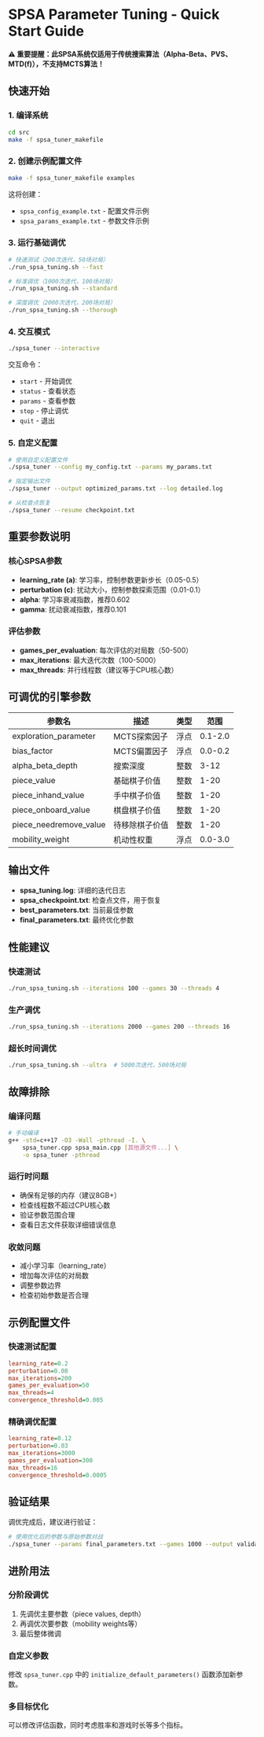 # SPSA Parameter Tuning - Quick Start Guide

**⚠️ 重要提醒：此SPSA系统仅适用于传统搜索算法（Alpha-Beta、PVS、MTD(f)），不支持MCTS算法！**

## 快速开始

### 1. 编译系统

```bash
cd src
make -f spsa_tuner_makefile
```

### 2. 创建示例配置文件

```bash
make -f spsa_tuner_makefile examples
```

这将创建：
- `spsa_config_example.txt` - 配置文件示例
- `spsa_params_example.txt` - 参数文件示例

### 3. 运行基础调优

```bash
# 快速测试（200次迭代，50场对局）
./run_spsa_tuning.sh --fast

# 标准调优（1000次迭代，100场对局）
./run_spsa_tuning.sh --standard

# 深度调优（2000次迭代，200场对局）
./run_spsa_tuning.sh --thorough
```

### 4. 交互模式

```bash
./spsa_tuner --interactive
```

交互命令：
- `start` - 开始调优
- `status` - 查看状态
- `params` - 查看参数
- `stop` - 停止调优
- `quit` - 退出

### 5. 自定义配置

```bash
# 使用自定义配置文件
./spsa_tuner --config my_config.txt --params my_params.txt

# 指定输出文件
./spsa_tuner --output optimized_params.txt --log detailed.log

# 从检查点恢复
./spsa_tuner --resume checkpoint.txt
```

## 重要参数说明

### 核心SPSA参数
- **learning_rate (a)**: 学习率，控制参数更新步长（0.05-0.5）
- **perturbation (c)**: 扰动大小，控制参数探索范围（0.01-0.1）
- **alpha**: 学习率衰减指数，推荐0.602
- **gamma**: 扰动衰减指数，推荐0.101

### 评估参数
- **games_per_evaluation**: 每次评估的对局数（50-500）
- **max_iterations**: 最大迭代次数（100-5000）
- **max_threads**: 并行线程数（建议等于CPU核心数）

## 可调优的引擎参数

| 参数名 | 描述 | 类型 | 范围 |
|--------|------|------|------|
| exploration_parameter | MCTS探索因子 | 浮点 | 0.1-2.0 |
| bias_factor | MCTS偏置因子 | 浮点 | 0.0-0.2 |
| alpha_beta_depth | 搜索深度 | 整数 | 3-12 |
| piece_value | 基础棋子价值 | 整数 | 1-20 |
| piece_inhand_value | 手中棋子价值 | 整数 | 1-20 |
| piece_onboard_value | 棋盘棋子价值 | 整数 | 1-20 |
| piece_needremove_value | 待移除棋子价值 | 整数 | 1-20 |
| mobility_weight | 机动性权重 | 浮点 | 0.0-3.0 |

## 输出文件

- **spsa_tuning.log**: 详细的迭代日志
- **spsa_checkpoint.txt**: 检查点文件，用于恢复
- **best_parameters.txt**: 当前最佳参数
- **final_parameters.txt**: 最终优化参数

## 性能建议

### 快速测试
```bash
./run_spsa_tuning.sh --iterations 100 --games 30 --threads 4
```

### 生产调优
```bash
./run_spsa_tuning.sh --iterations 2000 --games 200 --threads 16
```

### 超长时间调优
```bash
./run_spsa_tuning.sh --ultra  # 5000次迭代，500场对局
```

## 故障排除

### 编译问题
```bash
# 手动编译
g++ -std=c++17 -O3 -Wall -pthread -I. \
    spsa_tuner.cpp spsa_main.cpp [其他源文件...] \
    -o spsa_tuner -pthread
```

### 运行时问题
- 确保有足够的内存（建议8GB+）
- 检查线程数不超过CPU核心数
- 验证参数范围合理
- 查看日志文件获取详细错误信息

### 收敛问题
- 减小学习率（learning_rate）
- 增加每次评估的对局数
- 调整参数边界
- 检查初始参数是否合理

## 示例配置文件

### 快速测试配置
```ini
learning_rate=0.2
perturbation=0.08
max_iterations=200
games_per_evaluation=50
max_threads=4
convergence_threshold=0.005
```

### 精确调优配置
```ini
learning_rate=0.12
perturbation=0.03
max_iterations=3000
games_per_evaluation=300
max_threads=16
convergence_threshold=0.0005
```

## 验证结果

调优完成后，建议进行验证：

```bash
# 使用优化后的参数与原始参数对战
./spsa_tuner --params final_parameters.txt --games 1000 --output validation_results.txt
```

## 进阶用法

### 分阶段调优
1. 先调优主要参数（piece values, depth）
2. 再调优次要参数（mobility weights等）
3. 最后整体微调

### 自定义参数
修改 `spsa_tuner.cpp` 中的 `initialize_default_parameters()` 函数添加新参数。

### 多目标优化
可以修改评估函数，同时考虑胜率和游戏时长等多个指标。
